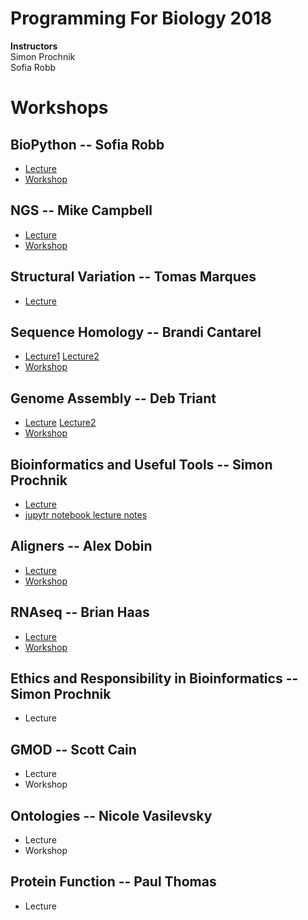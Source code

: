 # Programming For Biology 2018

__Instructors__  
Simon Prochnik  
Sofia Robb     

# Workshops

## BioPython  -- Sofia Robb
  - [Lecture](https://github.com/prog4biol/pfb2018/blob/master/lectures/biopython.md)
  - [Workshop](https://github.com/prog4biol/pfb2018/blob/master/problemsets/biopython_problemset.md)
## NGS -- Mike Campbell
  - [Lecture](https://github.com/mscampbell/pfb2018/blob/master/slides/Mike_pfb_talk.pdf) 
  - [Workshop](https://github.com/prog4biol/pfb2018/tree/master/workshops/NGS)
## Structural Variation -- Tomas Marques
  - [Lecture](https://github.com/prog4biol/pfb2018/blob/master/lectures/CSH_TMB_2018%20copy2pg.pdf)
## Sequence Homology -- Brandi Cantarel
  - [Lecture1](https://bcantarel.github.io/cshl_programming_biology2018/HomologyAlignments.pdf) [Lecture2](https://bcantarel.github.io/cshl_programming_biology2018/PSIBlastHmmer.pdf)
  - [Workshop](https://github.com/prog4biol/pfb2018/blob/master/workshops/Seqeunce_homology/README.md)
## Genome Assembly -- Deb Triant
  - [Lecture](https://github.com/prog4biol/pfb2018/blob/master/lectures/Triant_GenomeAssembly_CSHL2018.pdf) [Lecture2](https://github.com/prog4biol/pfb2018/blob/master/workshops/GenomeAssembly/Triant_AssemblyWorkshop_CSHL2018.pdf)
  - [Workshop](https://github.com/prog4biol/pfb2018/blob/master/workshops/GenomeAssembly)
## Bioinformatics and Useful Tools -- Simon Prochnik
  - [Lecture](https://github.com/prog4biol/pfb2018/blob/master/lectures/bioinfPipesLectureSimon.md)
  - [jupytr notebook lecture notes](https://github.com/prog4biol/pfb2018/blob/master/lectures/jupyterNotebook.md)
## Aligners -- Alex Dobin
  - [Lecture](https://github.com/prog4biol/pfb2018/blob/master/lectures/2018_ProgrammingForBiologistsCSHL_Dobin.pdf)
  - [Workshop](https://github.com/prog4biol/pfb2018/tree/master/workshops/Aligners)
## RNAseq -- Brian Haas
  - [Lecture](https://github.com/trinityrnaseq/CSHLProgForBiol2018/blob/master/rnaseq_slides_PFB2018.pdf)
  - [Workshop](https://github.com/prog4biol/pfb2018/tree/master/workshops/RNAseq) 
## Ethics and Responsibility in Bioinformatics -- Simon Prochnik
  - Lecture
## GMOD -- Scott Cain
  - Lecture
  - Workshop
## Ontologies -- Nicole Vasilevsky
  - Lecture
  - Workshop
## Protein Function -- Paul Thomas
  - Lecture
